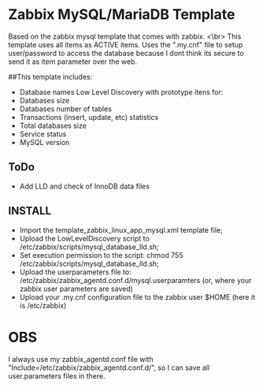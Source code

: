 # Zabbix MySQL/MariaDB Template

Based on the zabbix mysql template that comes with zabbix. <\br>
This template uses all items as ACTIVE items.
Uses the ".my.cnf" file to setup user/password to access the database because I dont think its secure to send it as item parameter over the web.

##This template includes:
* Database names Low Level Discovery with prototype ítens for:
 * Databases size
 * Databases number of tables
* Transactions (insert, update, etc) statistics
* Total databases size
* Service status
* MySQL version

## ToDo
* Add LLD and check of InnoDB data files

## INSTALL
* Import the template_zabbix_linux_app_mysql.xml template file;
* Upload the LowLevelDiscovery script to /etc/zabbix/scripts/mysql_database_lld.sh;
* Set execution permission to the script: chmod 755 /etc/zabbix/scripts/mysql_database_lld.sh;
* Upload the userparameters file to: /etc/zabbix/zabbix_agentd.conf.d/mysql.userparamters (or, where your zabbix user parameters are saved)
* Upload your .my.cnf configuration file to the zabbix user $HOME (here it is /etc/zabbix)

# OBS
I always use my zabbix_agentd.conf file with "Include=/etc/zabbix/zabbix_agentd.conf.d/", so I can save all user.parameters files in there.

